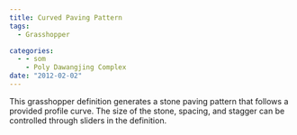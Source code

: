 ```yaml
---
title: Curved Paving Pattern
tags:
  - Grasshopper

categories:
  - - som
    - Poly Dawangjing Complex
date: "2012-02-02"
---
```


This grasshopper definition generates a stone paving pattern that follows a provided profile curve. The size of the stone, spacing, and stagger can be controlled through sliders in the definition.
